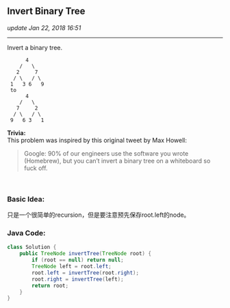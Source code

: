 ## Invert Binary Tree
_update Jan 22, 2018  16:51_

---
Invert a binary tree.

          4
        /   \
       2     7
      / \   / \
     1   3 6   9
     to
          4
        /   \
       7     2
      / \   / \
     9   6 3   1

**Trivia:**  
This problem was inspired by this original tweet by Max Howell:
>Google: 90% of our engineers use the software you wrote (Homebrew), but you can’t invert a binary tree on a whiteboard so fuck off.

<br>

### Basic Idea:
只是一个很简单的recursion，但是要注意预先保存root.left的node。

### Java Code:
```java
class Solution {
    public TreeNode invertTree(TreeNode root) {
        if (root == null) return null;
        TreeNode left = root.left;
        root.left = invertTree(root.right);
        root.right = invertTree(left);
        return root;
    }
}
```




